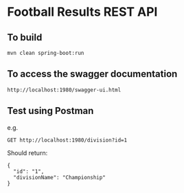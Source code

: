 # Football Results REST API

## To build
```
mvn clean spring-boot:run
```

## To access the swagger documentation
```
http://localhost:1980/swagger-ui.html
```

## Test using Postman
e.g.
```
GET http://localhost:1980/division?id=1
```

Should return:
```
{
  "id": "1",
  "divisionName": "Championship"
}
```
